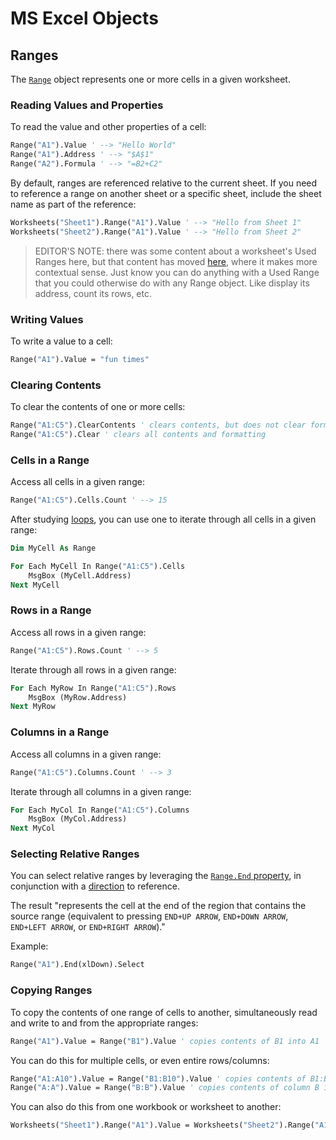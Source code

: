 # MS Excel Objects

## Ranges

The [`Range`](https://msdn.microsoft.com/en-us/vba/excel-vba/articles/range-object-excel) object represents one or more cells in a given worksheet.

### Reading Values and Properties

To read the value and other properties of a cell:

```vb
Range("A1").Value ' --> "Hello World"
Range("A1").Address ' --> "$A$1"
Range("A2").Formula ' --> "=B2+C2"
```

By default, ranges are referenced relative to the current sheet. If you need to reference a range on another sheet or a specific sheet, include the sheet name as part of the reference:

```vb
Worksheets("Sheet1").Range("A1").Value ' --> "Hello from Sheet 1"
Worksheets("Sheet2").Range("A1").Value ' --> "Hello from Sheet 2"
```

> EDITOR'S NOTE: there was some content about a worksheet's Used Ranges here, but that content has moved [here](/notes/ms-excel/worksheets.md#used-range-of-cells-in-a-worksheet), where it makes more contextual sense. Just know you can do anything with a Used Range that you could otherwise do with any Range object. Like display its address, count its rows, etc.

### Writing Values

To write a value to a cell:

```vb
Range("A1").Value = "fun times"
```

### Clearing Contents

To clear the contents of one or more cells:

```vb
Range("A1:C5").ClearContents ' clears contents, but does not clear formatting
Range("A1:C5").Clear ' clears all contents and formatting
```

### Cells in a Range

Access all cells in a given range:

```vb
Range("A1:C5").Cells.Count ' --> 15
```

After studying [loops](/notes/visual-basic/loops.md), you can use one to iterate through all cells in a given range:

```vb
Dim MyCell As Range

For Each MyCell In Range("A1:C5").Cells
    MsgBox (MyCell.Address)
Next MyCell
```

### Rows in a Range

Access all rows in a given range:

```vb
Range("A1:C5").Rows.Count ' --> 5
```

Iterate through all rows in a given range:

```vb
For Each MyRow In Range("A1:C5").Rows
    MsgBox (MyRow.Address)
Next MyRow
```

### Columns in a Range

Access all columns in a given range:

```vb
Range("A1:C5").Columns.Count ' --> 3
```

Iterate through all columns in a given range:

```vb
For Each MyCol In Range("A1:C5").Columns
    MsgBox (MyCol.Address)
Next MyCol
```

### Selecting Relative Ranges

You can select relative ranges by leveraging the [`Range.End` property](https://docs.microsoft.com/en-us/office/vba/api/Excel.Range.End), in conjunction with a [direction](https://docs.microsoft.com/en-us/office/vba/api/excel.xldirection) to reference.

The result "represents the cell at the end of the region that contains the source range (equivalent to pressing `END+UP ARROW`, `END+DOWN ARROW`, `END+LEFT ARROW`, or `END+RIGHT ARROW`)."

Example:

```vb
Range("A1").End(xlDown).Select
```

### Copying Ranges

To copy the contents of one range of cells to another, simultaneously read and write to and from the appropriate ranges:

```vb
Range("A1").Value = Range("B1").Value ' copies contents of B1 into A1
```

You can do this for multiple cells, or even entire rows/columns:

```vb
Range("A1:A10").Value = Range("B1:B10").Value ' copies contents of B1:B10 into range A1:A10
Range("A:A").Value = Range("B:B").Value ' copies contents of column B into column A
```

You can also do this from one workbook or worksheet to another:

```vb
Worksheets("Sheet1").Range("A1").Value = Worksheets("Sheet2").Range("A1").Value ' copies contents of A1 on Sheet2 into A1 on Sheet1
```
